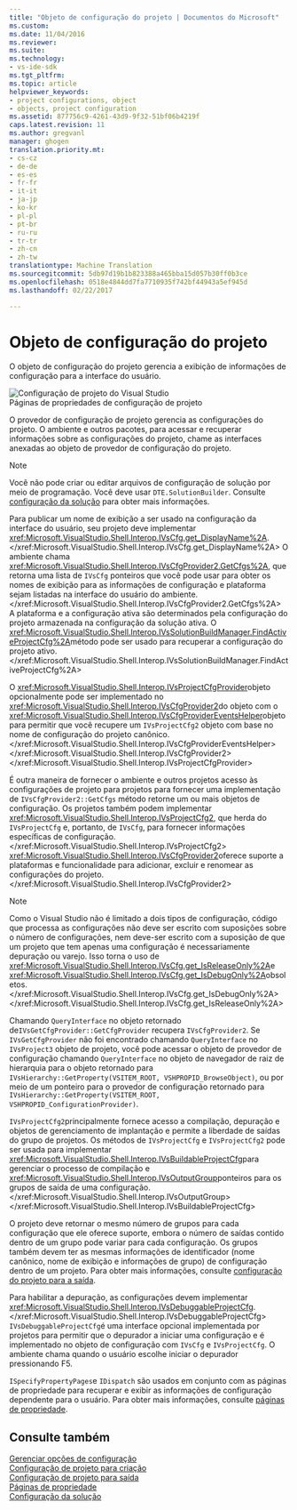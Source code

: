 ```yaml
---
title: "Objeto de configuração do projeto | Documentos do Microsoft"
ms.custom: 
ms.date: 11/04/2016
ms.reviewer: 
ms.suite: 
ms.technology:
- vs-ide-sdk
ms.tgt_pltfrm: 
ms.topic: article
helpviewer_keywords:
- project configurations, object
- objects, project configuration
ms.assetid: 877756c9-4261-43d9-9f32-51bf06b4219f
caps.latest.revision: 11
ms.author: gregvanl
manager: ghogen
translation.priority.mt:
- cs-cz
- de-de
- es-es
- fr-fr
- it-it
- ja-jp
- ko-kr
- pl-pl
- pt-br
- ru-ru
- tr-tr
- zh-cn
- zh-tw
translationtype: Machine Translation
ms.sourcegitcommit: 5db97d19b1b823388a465bba15d057b30ff0b3ce
ms.openlocfilehash: 0518e4844dd7fa7710935f742bf44943a5ef945d
ms.lasthandoff: 02/22/2017

---
```

# <a name="project-configuration-object"></a>Objeto de configuração do projeto
O objeto de configuração do projeto gerencia a exibição de informações de configuração para a interface do usuário.  
  
 ![Configuração de projeto do Visual Studio](../../extensibility/internals/media/vsprojectcfg.gif "vsProjectCfg")  
Páginas de propriedades de configuração de projeto  
  
 O provedor de configuração de projeto gerencia as configurações do projeto. O ambiente e outros pacotes, para acessar e recuperar informações sobre as configurações do projeto, chame as interfaces anexadas ao objeto de provedor de configuração do projeto.  
  
> [!NOTE]
>  Você não pode criar ou editar arquivos de configuração de solução por meio de programação. Você deve usar `DTE.SolutionBuilder`. Consulte [configuração da solução](../../extensibility/internals/solution-configuration.md) para obter mais informações.  
  
 Para publicar um nome de exibição a ser usado na configuração da interface do usuário, seu projeto deve implementar <xref:Microsoft.VisualStudio.Shell.Interop.IVsCfg.get_DisplayName%2A>.</xref:Microsoft.VisualStudio.Shell.Interop.IVsCfg.get_DisplayName%2A> O ambiente chama <xref:Microsoft.VisualStudio.Shell.Interop.IVsCfgProvider2.GetCfgs%2A>, que retorna uma lista de `IVsCfg` ponteiros que você pode usar para obter os nomes de exibição para as informações de configuração e plataforma sejam listadas na interface do usuário do ambiente.</xref:Microsoft.VisualStudio.Shell.Interop.IVsCfgProvider2.GetCfgs%2A> A plataforma e a configuração ativa são determinados pela configuração do projeto armazenada na configuração da solução ativa. O <xref:Microsoft.VisualStudio.Shell.Interop.IVsSolutionBuildManager.FindActiveProjectCfg%2A>método pode ser usado para recuperar a configuração do projeto ativo.</xref:Microsoft.VisualStudio.Shell.Interop.IVsSolutionBuildManager.FindActiveProjectCfg%2A>  
  
 O <xref:Microsoft.VisualStudio.Shell.Interop.IVsProjectCfgProvider>objeto opcionalmente pode ser implementado no <xref:Microsoft.VisualStudio.Shell.Interop.IVsCfgProvider2>do objeto com o <xref:Microsoft.VisualStudio.Shell.Interop.IVsCfgProviderEventsHelper>objeto para permitir que você recupere um `IVsProjectCfg2` objeto com base no nome de configuração do projeto canônico.</xref:Microsoft.VisualStudio.Shell.Interop.IVsCfgProviderEventsHelper> </xref:Microsoft.VisualStudio.Shell.Interop.IVsCfgProvider2> </xref:Microsoft.VisualStudio.Shell.Interop.IVsProjectCfgProvider>  
  
 É outra maneira de fornecer o ambiente e outros projetos acesso às configurações de projeto para projetos para fornecer uma implementação de `IVsCfgProvider2::GetCfgs` método retorne um ou mais objetos de configuração. Os projetos também podem implementar <xref:Microsoft.VisualStudio.Shell.Interop.IVsProjectCfg2>, que herda do `IVsProjectCfg` e, portanto, de `IVsCfg`, para fornecer informações específicas de configuração.</xref:Microsoft.VisualStudio.Shell.Interop.IVsProjectCfg2> <xref:Microsoft.VisualStudio.Shell.Interop.IVsCfgProvider2>oferece suporte a plataformas e funcionalidade para adicionar, excluir e renomear as configurações do projeto.</xref:Microsoft.VisualStudio.Shell.Interop.IVsCfgProvider2>  
  
> [!NOTE]
>  Como o Visual Studio não é limitado a dois tipos de configuração, código que processa as configurações não deve ser escrito com suposições sobre o número de configurações, nem deve-ser escrito com a suposição de que um projeto que tem apenas uma configuração é necessariamente depuração ou varejo. Isso torna o uso de <xref:Microsoft.VisualStudio.Shell.Interop.IVsCfg.get_IsReleaseOnly%2A>e <xref:Microsoft.VisualStudio.Shell.Interop.IVsCfg.get_IsDebugOnly%2A>obsoletos.</xref:Microsoft.VisualStudio.Shell.Interop.IVsCfg.get_IsDebugOnly%2A> </xref:Microsoft.VisualStudio.Shell.Interop.IVsCfg.get_IsReleaseOnly%2A>  
  
 Chamando `QueryInterface` no objeto retornado de`IVsGetCfgProvider::GetCfgProvider` recupera `IVsCfgProvider2`. Se `IVsGetCfgProvider` não foi encontrado chamando `QueryInterface` no `IVsProject3` objeto de projeto, você pode acessar o objeto de provedor de configuração chamando `QueryInterface` no objeto de navegador de raiz de hierarquia para o objeto retornado para `IVsHierarchy::GetProperty(VSITEM_ROOT, VSHPROPID_BrowseObject)`, ou por meio de um ponteiro para o provedor de configuração retornado para `IVsHierarchy::GetProperty(VSITEM_ROOT, VSHPROPID_ConfigurationProvider)`.  
  
 `IVsProjectCfg2`principalmente fornece acesso a compilação, depuração e objetos de gerenciamento de implantação e permite a liberdade de saídas do grupo de projetos. Os métodos de `IVsProjectCfg` e `IVsProjectCfg2` pode ser usada para implementar <xref:Microsoft.VisualStudio.Shell.Interop.IVsBuildableProjectCfg>para gerenciar o processo de compilação e <xref:Microsoft.VisualStudio.Shell.Interop.IVsOutputGroup>ponteiros para os grupos de saída de uma configuração.</xref:Microsoft.VisualStudio.Shell.Interop.IVsOutputGroup> </xref:Microsoft.VisualStudio.Shell.Interop.IVsBuildableProjectCfg>  
  
 O projeto deve retornar o mesmo número de grupos para cada configuração que ele oferece suporte, embora o número de saídas contido dentro de um grupo pode variar para cada configuração. Os grupos também devem ter as mesmas informações de identificador (nome canônico, nome de exibição e informações de grupo) de configuração dentro de um projeto. Para obter mais informações, consulte [configuração do projeto para a saída](../../extensibility/internals/project-configuration-for-output.md).  
  
 Para habilitar a depuração, as configurações devem implementar <xref:Microsoft.VisualStudio.Shell.Interop.IVsDebuggableProjectCfg>.</xref:Microsoft.VisualStudio.Shell.Interop.IVsDebuggableProjectCfg> `IVsDebuggableProjectCfg`é uma interface opcional implementada por projetos para permitir que o depurador a iniciar uma configuração e é implementado no objeto de configuração com `IVsCfg` e `IVsProjectCfg`. O ambiente chama quando o usuário escolhe iniciar o depurador pressionando F5.  
  
 `ISpecifyPropertyPages`e `IDispatch` são usados em conjunto com as páginas de propriedade para recuperar e exibir as informações de configuração dependente para o usuário. Para obter mais informações, consulte [páginas de propriedade](../../extensibility/internals/property-pages.md).  
  
## <a name="see-also"></a>Consulte também  
 [Gerenciar opções de configuração](../../extensibility/internals/managing-configuration-options.md)   
 [Configuração de projeto para criação](../../extensibility/internals/project-configuration-for-building.md)   
 [Configuração de projeto para saída](../../extensibility/internals/project-configuration-for-output.md)   
 [Páginas de propriedade](../../extensibility/internals/property-pages.md)   
 [Configuração da solução](../../extensibility/internals/solution-configuration.md)
